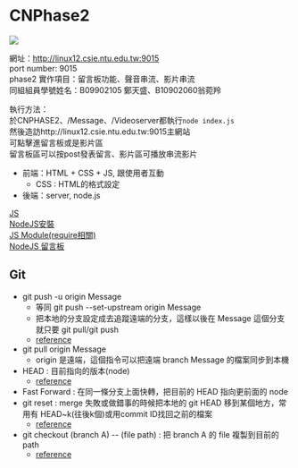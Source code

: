 # CNPhase2
![](https://i.imgur.com/ydzopQ6.png)

網址：http://linux12.csie.ntu.edu.tw:9015  
port number: 9015  
phase2 實作項目：留言板功能、聲音串流、影片串流  
同組組員學號姓名：B09902105 鄭天盛、B10902060翁菀羚  

執行方法：  
於CNPHASE2、/Message、/Videoserver都執行```node index.js```  
然後造訪http://linux12.csie.ntu.edu.tw:9015主網站  
可點擊進留言板或是影片區  
留言板區可以按post發表留言、影片區可播放串流影片  


- 前端：HTML + CSS + JS, 跟使用者互動
     - CSS : HTML的格式設定
- 後端：server, node.js

[JS](https://developer.mozilla.org/zh-TW/docs/Learn/JavaScript/First_steps/What_is_JavaScript)  
[NodeJS安裝](https://kinsta.com/blog/how-to-install-node-js/)  
[JS Module(require相關)](https://miahsuwork.medium.com/%E7%AC%AC%E4%B8%89%E9%80%B1-node-js-%E5%9F%BA%E7%A4%8E-module-exports-%E5%92%8C-require-2f9f6915d9f0)  
[NodeJS 留言板](https://ycjhuo.gitlab.io/blogs/NodeJS-Build-Bulletins.html#app-js)
## Git
- git push -u origin Message
     - 等同 git push --set-upstream origin Message
     - 把本地的分支設定成去追蹤遠端的分支，這樣以後在 Message 這個分支就只要 git pull/git push
     - [reference](https://zlargon.gitbooks.io/git-tutorial/content/remote/upstream.html)
- git pull origin Message
     - origin 是遠端，這個指令可以把遠端 branch Message 的檔案同步到本機
- HEAD : 目前指向的版本(node)     
     - [reference](https://gitbook.tw/chapters/using-git/what-is-head)
- Fast Forward : 在同一條分支上面快轉，把目前的 HEAD 指向更前面的 node
- git reset : merge 失敗或做錯事的時候把本地的 git HEAD 移到某個地方，常用有 HEAD~k(往後k個)或用commit ID找回之前的檔案
     - [reference](https://www.maxlist.xyz/2020/05/03/git-reset-checkout/)
- git checkout (branch A) -- (file path) : 把 branch A 的 file 複製到目前的 path
     - [reference](https://www.freecodecamp.org/news/git-checkout-file-from-another-branch/)
     
